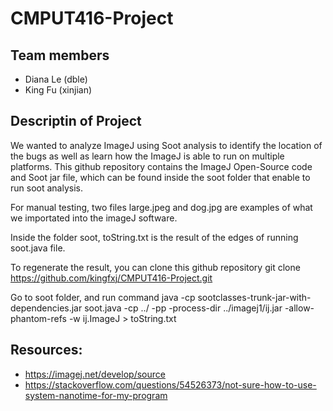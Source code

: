 # CMPUT416-Project

## Team members
* Diana Le (dble)
* King Fu (xinjian)

## Descriptin of Project
We wanted to analyze ImageJ using Soot analysis to identify the location of the bugs as well as learn how the ImageJ is able to run on multiple platforms.
This github repository contains the ImageJ Open-Source code and Soot jar file, which can be found inside the soot folder that enable to run soot analysis.

For manual testing, two files large.jpeg and dog.jpg are examples of what we importated into the imageJ software.

Inside the folder soot, toString.txt is the result of the edges of running soot.java file.

To regenerate the result, you can clone this github repository
git clone https://github.com/kingfxj/CMPUT416-Project.git

Go to soot folder, and run command java -cp sootclasses-trunk-jar-with-dependencies.jar soot.java -cp ../ -pp -process-dir ../imagej1/ij.jar -allow-phantom-refs -w ij.ImageJ > toString.txt

## Resources:
* https://imagej.net/develop/source
* https://stackoverflow.com/questions/54526373/not-sure-how-to-use-system-nanotime-for-my-program
